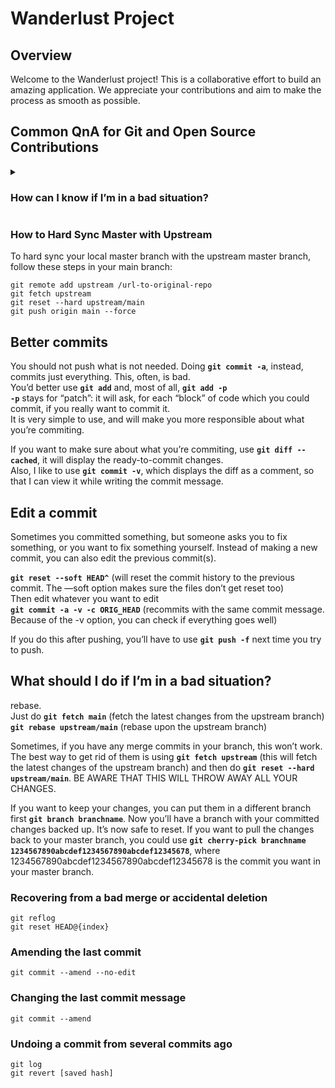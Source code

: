 # Wanderlust Project

## Overview
Welcome to the Wanderlust project! This is a collaborative effort to build an amazing application. We appreciate your contributions and aim to make the process as smooth as possible.

## Common QnA for Git and Open Source Contributions

<details>
<summary>

### How can I know if I’m in a bad situation?
</summary>
I suggest you to run  **`gitk`**  or  **`gitk --all`**. The commit tree should be self-explainatory.

Also, if  **`git log`**  shows you any merge commits, this means that it isn’t properly synced with the upstream branch
</details>

### How to Hard Sync Master with Upstream
To hard sync your local master branch with the upstream master branch, follow these steps in your main branch:
```
git remote add upstream /url-to-original-repo
git fetch upstream
git reset --hard upstream/main  
git push origin main --force 
```
## Better commits

You should not push what is not needed. Doing  **`git commit -a`**, instead, commits just everything. This, often, is bad.  
You’d better use  **`git add`**  and, most of all,  **`git add -p`**  
**`-p`**  stays for “patch”: it will ask, for each “block” of code which you could commit, if you really want to commit it.  
It is very simple to use, and will make you more responsible about what you’re commiting.

If you want to make sure about what you’re commiting, use  **`git diff --cached`**, it will display the ready-to-commit changes.  
Also, I like to use  **`git commit -v`**, which displays the diff as a comment, so that I can view it while writing the commit message.

## Edit a commit
Sometimes you committed something, but someone asks you to fix something, or you want to fix something yourself. Instead of making a new commit, you can also edit the previous commit(s).

**`git reset --soft HEAD^`**  (will reset the commit history to the previous commit. The —soft option makes sure the files don’t get reset too)  
Then edit whatever you want to edit  
**`git commit -a -v -c ORIG_HEAD`**  (recommits with the same commit message. Because of the -v option, you can check if everything goes well)

If you do this after pushing, you’ll have to use  **`git push -f`**  next time you try to push.

## What should I do if I’m in a bad situation?

[](https://github.com/emesene/emesene/wiki/GitHowTo#what-should-i-do-if-im-in-a-bad-situation)

rebase.  
Just do **`git fetch main`**  (fetch the latest changes from the upstream branch)  
**`git rebase upstream/main`**  (rebase upon the upstream branch)

Sometimes, if you have any merge commits in your branch, this won’t work. The best way to get rid of them is using  **`git fetch upstream`**  (this will fetch the latest changes of the upstream branch) and then do  **`git reset --hard upstream/main`**. BE  AWARE  THAT  THIS  WILL  THROW  AWAY  ALL  YOUR  CHANGES.

If you want to keep your changes, you can put them in a different branch first  **`git branch branchname`**. Now you’ll have a branch with your committed changes backed up. It’s now safe to reset. If you want to pull the changes back to your master branch, you could use  **`git cherry-pick branchname 1234567890abcdef1234567890abcdef12345678`**, where 1234567890abcdef1234567890abcdef12345678 is the commit you want in your master branch.


### Recovering from a bad merge or accidental deletion
```
git reflog
git reset HEAD@{index}
```
### Amending the last commit
```
git commit --amend --no-edit
```

### Changing the last commit message
```
git commit --amend
```

### Undoing a commit from several commits ago
```
git log
git revert [saved hash]
```
